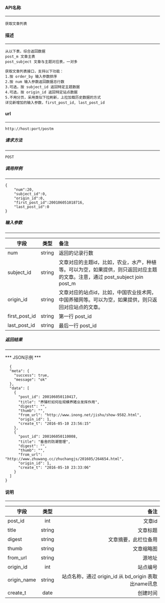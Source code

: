 #### API名称
---
```
获取文章列表
```

#### 描述
---
```
从以下表，综合返回数据
post_m 文章主表
post_subject 文章与主题对应表，一对多

获取文章列表接口，支持以下功能：
1.按 order_by 输入参数排序
2.按 num 输入参数返回数据总行数
3.可选，按 subject_id 返回特定主题数据
4.可选，按 origin_id 返回特定站点数据
5.不用分页，采用类似下拉刷新，上拉加载历史数据的方式
详见新增加的输入参数，first_post_id, last_post_id
```

#### url
---
```
http://host:port/postm
```

##### 请求方法
---
```
POST
```

##### 调用样例
---
```
{
    "num":20,
    "subject_id":0,
    "origin_id":0,
    "first_post_id":200106051018716,
    "last_post_id":0
}
```

##### 输入参数
---
|字段     |类型     |备注
|---------|:------:|:-------|
|num     |string  |返回的记录行数  |
|subject_id     |string  |文章对应的主题id，比如，农业，水产，种植等。可以为空，如果提供，则只返回对应主题的文章。注意，通过 post_subject join post_m |
|origin_id     |string  |文章对应的站点id，比如，中国农业技术网，中国养殖网等。可以为空，如果提供，则只返回对应站点的文章。  |
|first_post_id     |string  |第一行 post_id  |
|last_post_id     |string  |最后一行 post_id  |

##### 返回结果
---
*** JSON示例 ***
```
  {
  "meta": {
    "success": true,
    "message": "ok"
  },
  "data": [
    {
      "post_id": 200106050110417,
      "title": "养殖栏如何在规模养猪业发挥作用",
      "digest": "",
      "thumb": "",
      "from_url": "http://www.inong.net/jishu/show-9582.html",
      "origin_id": 1,
      "create_t": "2016-05-10 23:56:15"
    },
    {
      "post_id": 200106050110008,
      "title": "畜舍的防潮管理",
      "digest": "",
      "thumb": "",
      "from_url": "http://www.zhuwang.cc/zhuchangjs/201605/264654.html",
      "origin_id": 1,
      "create_t": "2016-05-10 23:33:06"
    }  
  ]
}
```

#### 说明
---
|字段     |类型     |备注
|---------|:------:|-------:|
|post_id     |int  |文章id   |
|title     |string  |文章标题  |
|digest     |string  |文章摘要，此栏位备用  |
|thumb     |string  |文章缩略图  |
|from_url     |string  |源地址  |
|origin_id     |int  |站点编号  |
|origin_name     |string  |站点名称，通过 origin_id 从 bd_origin 表取出name讯息  |
|create_t     |date  |创建时间  |


